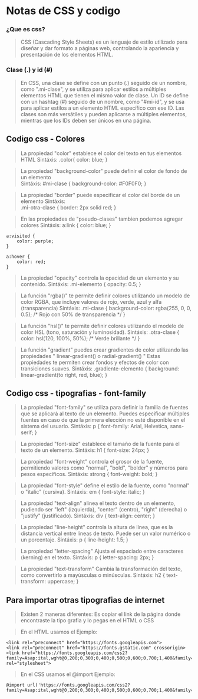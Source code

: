 # Notas de CSS y codigo

### ¿Que es css?
>CSS (Cascading Style Sheets) es un lenguaje de estilo utilizado para diseñar y dar formato a páginas web, controlando la apariencia y presentación de los elementos HTML.


### Clase (.) y id (#)
>En CSS, una clase se define con un punto (.) seguido de un nombre, como ".mi-clase", y se utiliza para aplicar estilos a múltiples elementos HTML que tienen el mismo valor de clase. Un ID se define con un hashtag (#) seguido de un nombre, como "#mi-id", y se usa para aplicar estilos a un elemento HTML específico con ese ID. Las clases son más versátiles y pueden aplicarse a múltiples elementos, mientras que los IDs deben ser únicos en una página.


## Codigo css - Colores

>La propiedad "color" establece el color del texto en tus elementos HTML
>Sintáxis:
    .color{
        color: blue;
    }


>La propiedad "background-color" puede definir el color de fondo de un elemento     
>Sintáxis:
    #mi-clase {
      background-color: #F0F0F0;
    }


>La propiedad "border" puede especificar el color del borde de un elemento 
>Sintáxis:  
    .mi-otra-clase {
        border: 2px solid red;
    }


>En las propiedades de "pseudo-clases" tambien podemos agregar colores
>Sintáxis:
    a:link {
        color: blue;
    }   

    a:visited {
        color: purple;
    }

    a:hover {
        color: red;
    }


>La propiedad "opacity" controla la opacidad de un elemento y su contenido.
>Sintáxis:
    .mi-elemento {
        opacity: 0.5;
    }


>La función "rgba()" te permite definir colores utilizando un modelo de color RGBA, que incluye valores de rojo, verde, azul y alfa (transparencia)
>Sintáxis:
    .mi-clase {
        background-color: rgba(255, 0, 0, 0.5); /* Rojo con 50% de transparencia */
    }


>La función "hsl()" te permite definir colores utilizando el modelo de color HSL (tono, saturación y luminosidad).
>Sintáxis:
    .otra-clase {
        color: hsl(120, 100%, 50%); /* Verde brillante */
    }


>La función "gradient" puedes crear gradientes de color utilizando las propiedades " linear-gradient() o radial-gradient() "
>Estas propiedades te permiten crear fondos y efectos de color con transiciones suaves.
>Sintáxis:
    .gradiente-elemento {
        background: linear-gradient(to right, red, blue);
    }




## Codigo css - tipografias - font-family


>La propiedad "font-family" se utiliza para definir la familia de fuentes que se aplicará al texto de un elemento. 
>Puedes especificar múltiples fuentes en caso de que la primera elección no esté disponible en el sistema del usuario.
>Sintáxis:
    p {
        font-family: Arial, Helvetica, sans-serif;
    }


>La propiedad "font-size" establece el tamaño de la fuente para el texto de un elemento.
>Sintáxis:
    h1 {
     font-size: 24px;
    }


>La propiedad "font-weight" controla el grosor de la fuente, permitiendo valores como "normal", "bold", "bolder" y números para pesos específicos.
>Sintáxis:
    strong {
        font-weight: bold;
    }


>La propiedad "font-style" define el estilo de la fuente, como "normal" o "italic" (cursiva).
>Sintáxis:
    em {
        font-style: italic;
    }



>La propiedad "text-align" alinea el texto dentro de un elemento, pudiendo ser "left" (izquierda), "center" (centro), "right" (derecha) o "justify" (justificado).
>Sintáxis:
    div {
        text-align: center;
    }

> La propiedad "line-height" controla la altura de línea, que es la distancia vertical entre líneas de texto. Puede ser un valor numérico o un porcentaje.
>Sintáxis:
    p {
      line-height: 1.5;
    }

>La propiedad "letter-spacing" Ajusta el espaciado entre caracteres (kerning) en el texto.
>Sintáxis:
    p {
         letter-spacing: 2px;
    }


>La propiedad "text-transform" Cambia la transformación del texto, como convertirlo a mayúsculas o minúsculas.
>Sintáxis:
    h2 {
     text-transform: uppercase;
    }


## Para importar otras tipografias de internet
>Existen 2 maneras diferentes: 
>Es copiar el link de la página donde encontraste la tipo grafia y lo pegas en el HTML o CSS

>En el HTML usamos el <link>
>Ejemplo:

    <link rel="preconnect" href="https://fonts.googleapis.com">
    <link rel="preconnect" href="https://fonts.gstatic.com" crossorigin>
    <link href="https://fonts.googleapis.com/css2?family=Asap:ital,wght@0,200;0,300;0,400;0,500;0,600;0,700;1,400&family=MuseoModerno:ital,wght@0,200;0,300;0,400;0,500;1,100;1,200;1,400&family=Roboto:ital,wght@0,100;0,400;1,700&display=swap" rel="stylesheet">


>En el CSS usamos el @import
>Ejemplo:

    @import url('https://fonts.googleapis.com/css2?family=Asap:ital,wght@0,200;0,300;0,400;0,500;0,600;0,700;1,400&family=MuseoModerno:ital,wght@0,200;0,300;0,400;0,500;1,100;1,200;1,400&family=Roboto:ital,wght@0,100;0,400;1,700&display=swap');

